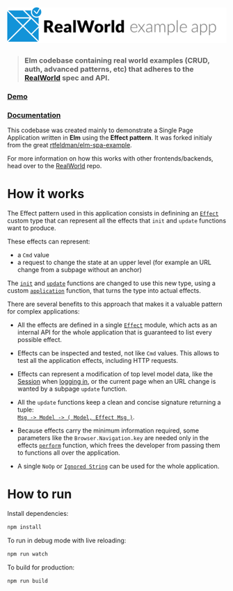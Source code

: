 # ![Elm RealWorld Example App](logo.png)

> ### Elm codebase containing real world examples (CRUD, auth, advanced patterns, etc) that adheres to the [RealWorld](https://github.com/gothinkster/realworld) spec and API.


### [Demo](https://elm-realworld-example.netlify.app)
### [Documentation](https://elm-doc-preview.netlify.app/?repo=dmy/elm-realworld-example-app)

This codebase was created mainly to demonstrate a Single Page Application written in **Elm** using the **Effect pattern**. It was forked initialy from the great [rtfeldman/elm-spa-example](https://github.com/rtfeldman/elm-spa-example).

For more information on how this works with other frontends/backends, head over to the [RealWorld](https://github.com/gothinkster/realworld) repo.


# How it works
The Effect pattern used in this application consists in definining an [`Effect`](https://elm-doc-preview.netlify.app/Effect?repo=dmy%2Felm-realworld-example-app#Effect) custom type that can represent all the effects that `init` and `update` functions want to produce.

These effects can represent:
* a `Cmd` value
* a request to change the state at an upper level (for example an URL change from a subpage without an anchor)

The [`init`](https://elm-doc-preview.netlify.app/Main?repo=dmy%2Felm-realworld-example-app#init) and [`update`](https://elm-doc-preview.netlify.app/Main?repo=dmy%2Felm-realworld-example-app#update) functions are changed to use this new type, using a custom [`application`](https://elm-doc-preview.netlify.app/Effect?repo=dmy%2Felm-realworld-example-app#application) function, that turns the type into actual effects.

There are several benefits to this approach that makes it a valuable pattern for complex applications:
* All the effects are defined in a single [`Effect`](https://elm-doc-preview.netlify.app/Effect?repo=dmy%2Felm-realworld-example-app) module, which acts as an internal API for the whole application that is guaranteed to list every possible effect.

* Effects can be inspected and tested, not like `Cmd` values. This allows to test all the application effects, including HTTP requests.

* Effects can represent a modification of top level model data, like the [Session](https://elm-doc-preview.netlify.app/Main?repo=dmy%2Felm-realworld-example-app#Model) when [logging in](https://elm-doc-preview.netlify.app/Effect?repo=dmy%2Felm-realworld-example-app#login), or the current page when an URL change is wanted by a subpage `update` function.

* All the `update` functions keep a clean and concise signature returning a tuple:  
[`Msg -> Model -> ( Model, Effect Msg )`](https://elm-doc-preview.netlify.app/Page.Home?repo=dmy%2Felm-realworld-example-app#update).

* Because effects carry the minimum information required, some parameters like the `Browser.Navigation.key` are needed only in the effects [`perform`](https://github.com/dmy/elm-realworld-example-app/blob/master/src/Effect.elm#L209) function, which frees the developer from passing them to functions all over the application.

* A single `NoOp` or [`Ignored String`](https://elm-doc-preview.netlify.app/Main?repo=dmy%2Felm-realworld-example-app#Msg) can be used for the whole application.

# How to run

Install dependencies:
```bash
npm install
```

To run in debug mode with live reloading:
```bash
npm run watch
```

To build for production:
```bash
npm run build
```
